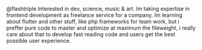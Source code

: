 @flashtriple
Interested in dev, science, music & art.
Im taking expertise in frontend 
development as freelance service 
for a company.
Im learning about flutter and other 
stuff, like php frameworks for team 
work, but i preffer pure code to 
master and optimize at maximum the 
fileweight, i really care about 
that to develop fast reading code 
and users get the best possible user 
experience.
